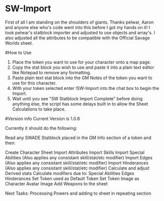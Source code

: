 # SW-Import

First of all I am standing on the shoulders of giants.  Thanks pelwar, Aaron and anyone else who's code went into this before I got my hands on it!  I took pelwar's statblock importer and adjusted to use objects and array's.  I also adjusted all the attributes to be compatible with the Official Savage Worlds sheet.

#How to Use
1.  Place the token you want to use for your character onto a map page.
2.  Copy the stat block you wish to use and paste it into a plain text editor like Notepad to remove any formatting.
3.  Paste plain text stat block into the GM Notes of the token you want to use for this character.
4.  With your token selected enter !SW-Import into the chat box to begin the Import.
5.  Wait until you see "SW Statblock Import Complete" before doing anything else, the script has some delays built in to allow the Sheet Calculations to take place.

#Version info
Current Version is 1.0.6

Currently it should do the following:

Read any SWADE Statblock placed in the GM Info section of a token and then:

Create Character Sheet
Import Attributes
Import Skills
Import Special Abilities (Also applies any consistant skill/stat/etc modifier)
Import Edges (Also applies any consistant skill/stat/etc modifier)
Import Hinderances (Also applies any consistant skill/stat/etc modifier)
Calculate and adjust Derived stats
Calculate modifiers due to:
  Special Abilities
  Edges
  Hinderances
Set Token used as Default Token
Set Token Image as Character Avatar Image
Add Weapons to the sheet


Next Tasks:
Processing Powers and adding to sheet in repeating section
